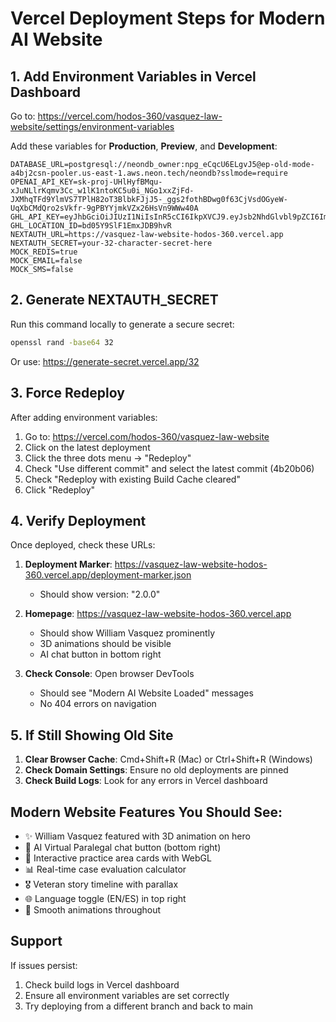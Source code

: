 # Vercel Deployment Steps for Modern AI Website

## 1. Add Environment Variables in Vercel Dashboard

Go to: https://vercel.com/hodos-360/vasquez-law-website/settings/environment-variables

Add these variables for **Production**, **Preview**, and **Development**:

```
DATABASE_URL=postgresql://neondb_owner:npg_eCqcU6ELgvJ5@ep-old-mode-a4bj2csn-pooler.us-east-1.aws.neon.tech/neondb?sslmode=require
OPENAI_API_KEY=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
GHL_API_KEY=eyJhbGciOiJIUzI1NiIsInR5cCI6IkpXVCJ9.eyJsb2NhdGlvbl9pZCI6ImJkMDVZOVNsRjFFbXhKREI5aHZSIiwiY29tcGFueV9pZCI6InpFdkR3a0xBbzNCM1F4R3F3QUFkIiwidmVyc2lvbiI6MSwiaWF0IjoxNzExMDM1ODE0NDA3LCJzdWIiOiJ1c2VyX2lkIn0.hDnaMa6pU5dDUy9oq8DJfUJnWt54jd7rmUHAvbCUiGs
GHL_LOCATION_ID=bd05Y9SlF1EmxJDB9hvR
NEXTAUTH_URL=https://vasquez-law-website-hodos-360.vercel.app
NEXTAUTH_SECRET=your-32-character-secret-here
MOCK_REDIS=true
MOCK_EMAIL=false
MOCK_SMS=false
```

## 2. Generate NEXTAUTH_SECRET

Run this command locally to generate a secure secret:

```bash
openssl rand -base64 32
```

Or use: https://generate-secret.vercel.app/32

## 3. Force Redeploy

After adding environment variables:

1. Go to: https://vercel.com/hodos-360/vasquez-law-website
2. Click on the latest deployment
3. Click the three dots menu → "Redeploy"
4. Check "Use different commit" and select the latest commit (4b20b06)
5. Check "Redeploy with existing Build Cache cleared"
6. Click "Redeploy"

## 4. Verify Deployment

Once deployed, check these URLs:

1. **Deployment Marker**: https://vasquez-law-website-hodos-360.vercel.app/deployment-marker.json

   - Should show version: "2.0.0"

2. **Homepage**: https://vasquez-law-website-hodos-360.vercel.app

   - Should show William Vasquez prominently
   - 3D animations should be visible
   - AI chat button in bottom right

3. **Check Console**: Open browser DevTools
   - Should see "Modern AI Website Loaded" messages
   - No 404 errors on navigation

## 5. If Still Showing Old Site

1. **Clear Browser Cache**: Cmd+Shift+R (Mac) or Ctrl+Shift+R (Windows)
2. **Check Domain Settings**: Ensure no old deployments are pinned
3. **Check Build Logs**: Look for any errors in Vercel dashboard

## Modern Website Features You Should See:

- ✨ William Vasquez featured with 3D animation on hero
- 🤖 AI Virtual Paralegal chat button (bottom right)
- 🎯 Interactive practice area cards with WebGL
- 📊 Real-time case evaluation calculator
- 🎖️ Veteran story timeline with parallax
- 🌐 Language toggle (EN/ES) in top right
- 🚀 Smooth animations throughout

## Support

If issues persist:

1. Check build logs in Vercel dashboard
2. Ensure all environment variables are set correctly
3. Try deploying from a different branch and back to main

